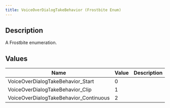 ```yaml
---
title: VoiceOverDialogTakeBehavior (Frostbite Enum)
---
```

## Description

A Frostbite enumeration.

## Values

| Name                                    | Value | Description |
| --------------------------------------- | ----- | ----------- |
| VoiceOverDialogTakeBehavior\_Start      | 0     |             |
| VoiceOverDialogTakeBehavior\_Clip       | 1     |             |
| VoiceOverDialogTakeBehavior\_Continuous | 2     |             |
